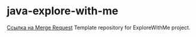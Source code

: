 # java-explore-with-me
[Ссылка на Merge Request](https://github.com/Zazhigina/java-explore-with-me/pull/7)
Template repository for ExploreWithMe project.
